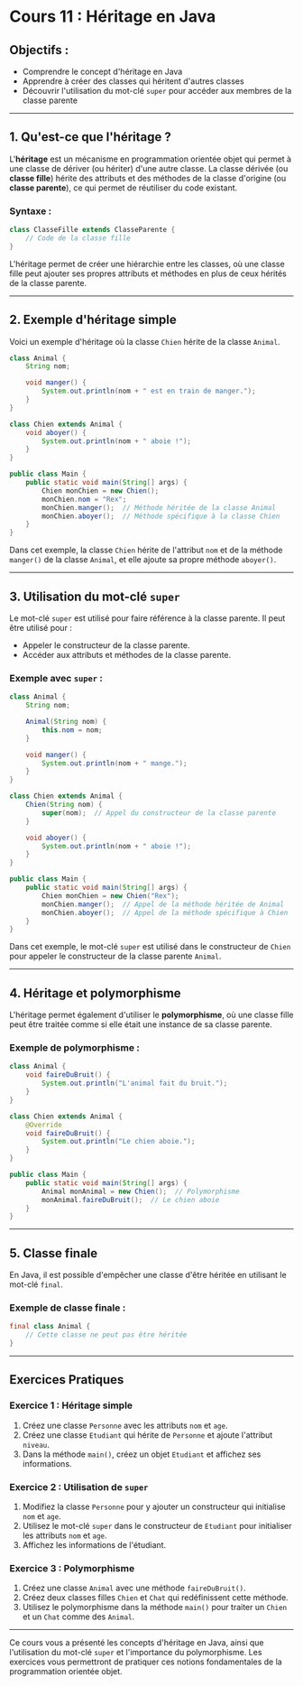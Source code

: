 
# Cours 11 : Héritage en Java

## Objectifs :
- Comprendre le concept d'héritage en Java
- Apprendre à créer des classes qui héritent d'autres classes
- Découvrir l'utilisation du mot-clé `super` pour accéder aux membres de la classe parente

---

## 1. Qu'est-ce que l'héritage ?
L'**héritage** est un mécanisme en programmation orientée objet qui permet à une classe de dériver (ou hériter) d'une autre classe. La classe dérivée (ou **classe fille**) hérite des attributs et des méthodes de la classe d'origine (ou **classe parente**), ce qui permet de réutiliser du code existant.

### Syntaxe :
```java
class ClasseFille extends ClasseParente {
    // Code de la classe fille
}
```

L'héritage permet de créer une hiérarchie entre les classes, où une classe fille peut ajouter ses propres attributs et méthodes en plus de ceux hérités de la classe parente.

---

## 2. Exemple d'héritage simple
Voici un exemple d'héritage où la classe `Chien` hérite de la classe `Animal`.

```java
class Animal {
    String nom;

    void manger() {
        System.out.println(nom + " est en train de manger.");
    }
}

class Chien extends Animal {
    void aboyer() {
        System.out.println(nom + " aboie !");
    }
}

public class Main {
    public static void main(String[] args) {
        Chien monChien = new Chien();
        monChien.nom = "Rex";
        monChien.manger();  // Méthode héritée de la classe Animal
        monChien.aboyer();  // Méthode spécifique à la classe Chien
    }
}
```

Dans cet exemple, la classe `Chien` hérite de l'attribut `nom` et de la méthode `manger()` de la classe `Animal`, et elle ajoute sa propre méthode `aboyer()`.

---

## 3. Utilisation du mot-clé `super`
Le mot-clé `super` est utilisé pour faire référence à la classe parente. Il peut être utilisé pour :
- Appeler le constructeur de la classe parente.
- Accéder aux attributs et méthodes de la classe parente.

### Exemple avec `super` :
```java
class Animal {
    String nom;

    Animal(String nom) {
        this.nom = nom;
    }

    void manger() {
        System.out.println(nom + " mange.");
    }
}

class Chien extends Animal {
    Chien(String nom) {
        super(nom);  // Appel du constructeur de la classe parente
    }

    void aboyer() {
        System.out.println(nom + " aboie !");
    }
}

public class Main {
    public static void main(String[] args) {
        Chien monChien = new Chien("Rex");
        monChien.manger();  // Appel de la méthode héritée de Animal
        monChien.aboyer();  // Appel de la méthode spécifique à Chien
    }
}
```

Dans cet exemple, le mot-clé `super` est utilisé dans le constructeur de `Chien` pour appeler le constructeur de la classe parente `Animal`.

---

## 4. Héritage et polymorphisme
L'héritage permet également d'utiliser le **polymorphisme**, où une classe fille peut être traitée comme si elle était une instance de sa classe parente.

### Exemple de polymorphisme :
```java
class Animal {
    void faireDuBruit() {
        System.out.println("L'animal fait du bruit.");
    }
}

class Chien extends Animal {
    @Override
    void faireDuBruit() {
        System.out.println("Le chien aboie.");
    }
}

public class Main {
    public static void main(String[] args) {
        Animal monAnimal = new Chien();  // Polymorphisme
        monAnimal.faireDuBruit();  // Le chien aboie
    }
}
```

---

## 5. Classe finale
En Java, il est possible d'empêcher une classe d'être héritée en utilisant le mot-clé `final`.

### Exemple de classe finale :
```java
final class Animal {
    // Cette classe ne peut pas être héritée
}
```

---

## Exercices Pratiques

### Exercice 1 : Héritage simple
1. Créez une classe `Personne` avec les attributs `nom` et `age`.
2. Créez une classe `Etudiant` qui hérite de `Personne` et ajoute l'attribut `niveau`.
3. Dans la méthode `main()`, créez un objet `Etudiant` et affichez ses informations.

### Exercice 2 : Utilisation de `super`
1. Modifiez la classe `Personne` pour y ajouter un constructeur qui initialise `nom` et `age`.
2. Utilisez le mot-clé `super` dans le constructeur de `Etudiant` pour initialiser les attributs `nom` et `age`.
3. Affichez les informations de l'étudiant.

### Exercice 3 : Polymorphisme
1. Créez une classe `Animal` avec une méthode `faireDuBruit()`.
2. Créez deux classes filles `Chien` et `Chat` qui redéfinissent cette méthode.
3. Utilisez le polymorphisme dans la méthode `main()` pour traiter un `Chien` et un `Chat` comme des `Animal`.

---

Ce cours vous a présenté les concepts d'héritage en Java, ainsi que l'utilisation du mot-clé `super` et l'importance du polymorphisme. Les exercices vous permettront de pratiquer ces notions fondamentales de la programmation orientée objet.

